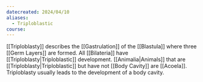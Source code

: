 ```yaml
---
datecreated: 2024/04/10
aliases:
  - Triploblastic
course:
---
```

[[Triploblasty]] describes the [[Gastrulation]] of the [[Blastula]] where three [[Germ Layers]] are formed. All [[Bilateria]] have [[Triploblasty|Triploblastic]] development. [[Animalia|Animals]] that are [[Triploblasty|Triploblastic]] but have not [[Body Cavity]] are [[Acoela]]. Triploblasty usually leads to the development of a body cavity. 

